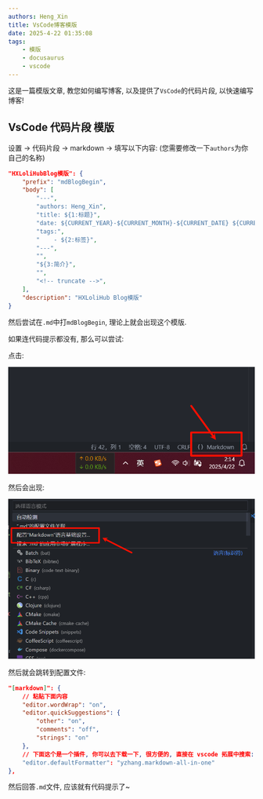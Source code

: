 ```yaml
---
authors: Heng_Xin
title: VsCode博客模版
date: 2025-4-22 01:35:08
tags:
    - 模版
    - docusaurus
    - vscode
---
```


这是一篇模版文章, 教您如何编写博客, 以及提供了`VsCode`的代码片段, 以快速编写博客!

<!-- truncate -->

## VsCode 代码片段 模版

设置 -> 代码片段 -> markdown -> 填写以下内容: (您需要修改一下`authors`为你自己的名称)

```json vscode
"HXLoliHubBlog模版": {
    "prefix": "mdBlogBegin",
    "body": [
        "---",
        "authors: Heng_Xin",
        "title: ${1:标题}",
        "date: ${CURRENT_YEAR}-${CURRENT_MONTH}-${CURRENT_DATE} ${CURRENT_HOUR}:${CURRENT_MINUTE}:${CURRENT_SECOND}",
        "tags:",
        "    - ${2:标签}",
        "---",
        "",
        "${3:简介}",
        "",
        "<!-- truncate -->",
    ],
    "description": "HXLoliHub Blog模版"
}
```

然后尝试在`.md`中打`mdBlogBegin`, 理论上就会出现这个模版.

如果连代码提示都没有, 那么可以尝试:

点击:

![步骤1](PixPin_2025-04-22_02-14-41.png)

然后会出现:

![步骤2](PixPin_2025-04-22_02-15-08.png)

然后就会跳转到配置文件:

```json vscode
"[markdown]": {
    // 粘贴下面内容
    "editor.wordWrap": "on",
    "editor.quickSuggestions": {
        "other": "on",
        "comments": "off",
        "strings": "on"
    },
    // 下面这个是一个插件, 你可以去下载一下, 很方便的, 直接在 vscode 拓展中搜索: Markdown All in One 即可
    "editor.defaultFormatter": "yzhang.markdown-all-in-one"
},
```

然后回答`.md`文件, 应该就有代码提示了~